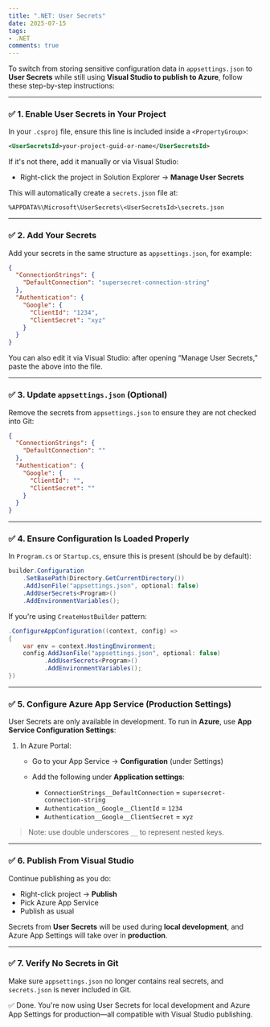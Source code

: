 ```yaml
---
title: ".NET: User Secrets"
date: 2025-07-15
tags:
- .NET
comments: true
---
```


To switch from storing sensitive configuration data in `appsettings.json` to **User Secrets** while still using **Visual Studio to publish to Azure**, follow these step-by-step instructions:

---

### ✅ 1. **Enable User Secrets in Your Project**

In your `.csproj` file, ensure this line is included inside a `<PropertyGroup>`:

```xml
<UserSecretsId>your-project-guid-or-name</UserSecretsId>
```

If it's not there, add it manually or via Visual Studio:

* Right-click the project in Solution Explorer → **Manage User Secrets**

This will automatically create a `secrets.json` file at:

```
%APPDATA%\Microsoft\UserSecrets\<UserSecretsId>\secrets.json
```

---

### ✅ 2. **Add Your Secrets**

Add your secrets in the same structure as `appsettings.json`, for example:

```json
{
  "ConnectionStrings": {
    "DefaultConnection": "supersecret-connection-string"
  },
  "Authentication": {
    "Google": {
      "ClientId": "1234",
      "ClientSecret": "xyz"
    }
  }
}
```

You can also edit it via Visual Studio: after opening “Manage User Secrets,” paste the above into the file.

---

### ✅ 3. **Update `appsettings.json` (Optional)**

Remove the secrets from `appsettings.json` to ensure they are not checked into Git:

```json
{
  "ConnectionStrings": {
    "DefaultConnection": ""
  },
  "Authentication": {
    "Google": {
      "ClientId": "",
      "ClientSecret": ""
    }
  }
}
```

---

### ✅ 4. **Ensure Configuration Is Loaded Properly**

In `Program.cs` or `Startup.cs`, ensure this is present (should be by default):

```csharp
builder.Configuration
    .SetBasePath(Directory.GetCurrentDirectory())
    .AddJsonFile("appsettings.json", optional: false)
    .AddUserSecrets<Program>()
    .AddEnvironmentVariables();
```

If you're using `CreateHostBuilder` pattern:

```csharp
.ConfigureAppConfiguration((context, config) =>
{
    var env = context.HostingEnvironment;
    config.AddJsonFile("appsettings.json", optional: false)
          .AddUserSecrets<Program>()
          .AddEnvironmentVariables();
})
```

---

### ✅ 5. **Configure Azure App Service (Production Settings)**

User Secrets are only available in development. To run in **Azure**, use **App Service Configuration Settings**:

1. In Azure Portal:

   * Go to your App Service → **Configuration** (under Settings)
   * Add the following under **Application settings**:

     * `ConnectionStrings__DefaultConnection` = `supersecret-connection-string`
     * `Authentication__Google__ClientId` = `1234`
     * `Authentication__Google__ClientSecret` = `xyz`

> Note: use double underscores `__` to represent nested keys.

---

### ✅ 6. **Publish From Visual Studio**

Continue publishing as you do:

* Right-click project → **Publish**
* Pick Azure App Service
* Publish as usual

Secrets from **User Secrets** will be used during **local development**, and Azure App Settings will take over in **production**.

---

### ✅ 7. **Verify No Secrets in Git**

Make sure `appsettings.json` no longer contains real secrets, and `secrets.json` is never included in Git.

✅ Done. You're now using User Secrets for local development and Azure App Settings for production—all compatible with Visual Studio publishing.
